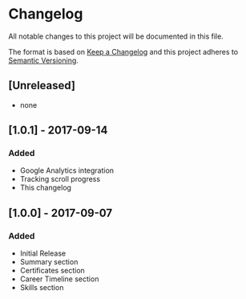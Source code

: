# Changelog
All notable changes to this project will be documented in this file.

The format is based on [Keep a Changelog](http://keepachangelog.com/en/1.0.0/)
and this project adheres to [Semantic Versioning](http://semver.org/spec/v2.0.0.html).

## [Unreleased]
- none

## [1.0.1] - 2017-09-14
### Added
- Google Analytics integration
- Tracking scroll progress
- This changelog

## [1.0.0] - 2017-09-07
### Added
- Initial Release
- Summary section
- Certificates section
- Career Timeline section
- Skills section
